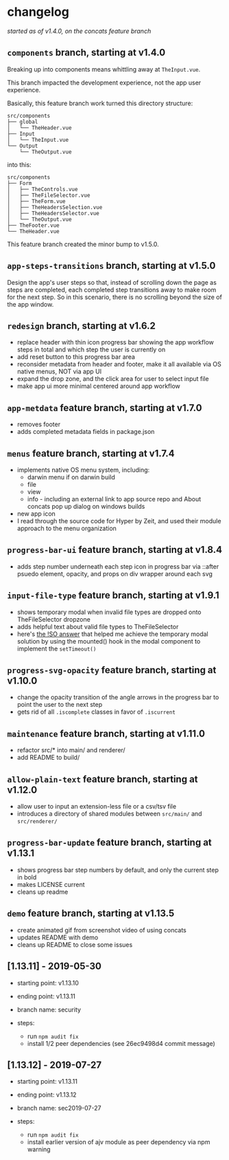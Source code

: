 # changelog

_started as of v1.4.0, on the concats feature branch_

## `components` branch, starting at v1.4.0

Breaking up into components means whittling away at `TheInput.vue`.

This branch impacted the development experience, not the app user experience.

Basically, this feature branch work turned this directory structure:

```
src/components
├── global
│   └── TheHeader.vue
├── Input
│   └── TheInput.vue
└── Output
    └── TheOutput.vue
```

into this:

```
src/components
├── Form
│   ├── TheControls.vue
│   ├── TheFileSelector.vue
│   ├── TheForm.vue
│   ├── TheHeadersSelection.vue
│   ├── TheHeadersSelector.vue
│   └── TheOutput.vue
├── TheFooter.vue
└── TheHeader.vue
```

This feature branch created the minor bump to v1.5.0.

## `app-steps-transitions` branch, starting at v1.5.0

Design the app's user steps so that, instead of scrolling down the page as steps are completed, each completed step transitions away to make room for the next step. So in this scenario, there is no scrolling beyond the size of the app window.

## `redesign` branch, starting at v1.6.2

- replace header with thin icon progress bar showing the app workflow steps in total and which step the user is currently on
- add reset button to this progress bar area
- reconsider metadata from header and footer, make it all available via OS native menus, NOT via app UI
- expand the drop zone, and the click area for user to select input file
- make app ui more minimal centered around app workflow

## `app-metdata` feature branch, starting at v1.7.0

- removes footer
- adds completed metadata fields in package.json

## `menus` feature branch, starting at v1.7.4

- implements native OS menu system, including:
  - darwin menu if on darwin build
  - file
  - view
  - info - including an external link to app source repo and About concats pop up dialog on windows builds
- new app icon
- I read through the source code for Hyper by Zeit, and used their module approach to the menu organization

## `progress-bar-ui` feature branch, starting at v1.8.4

- adds step number underneath each step icon in progress bar via ::after psuedo element, opacity, and props on div wrapper around each svg

## `input-file-type` feature branch, starting at v1.9.1

- shows temporary modal when invalid file types are dropped onto TheFileSelector dropzone
- adds helpful text about valid file types to TheFileSelector
- here's [the !SO answer](https://stackoverflow.com/a/48481398/2145103) that helped me achieve the temporary modal solution by using the mounted() hook in the modal component to implement the `setTimeout()`

## `progress-svg-opacity` feature branch, starting at v1.10.0

- change the opacity transition of the angle arrows in the progress bar to point the user to the next step
- gets rid of all `.iscomplete` classes in favor of `.iscurrent`

## `maintenance` feature branch, starting at v1.11.0

- refactor src/\* into main/ and renderer/
- add README to build/

## `allow-plain-text` feature branch, starting at v1.12.0

- allow user to input an extension-less file or a csv/tsv file
- introduces a directory of shared modules between `src/main/` and `src/renderer/`

## `progress-bar-update` feature branch, starting at v1.13.1

- shows progress bar step numbers by default, and only the current step in bold
- makes LICENSE current
- cleans up readme

## `demo` feature branch, starting at v1.13.5

- create animated gif from screenshot video of using concats
- updates README with demo
- cleans up README to close some issues

## [1.13.11] - 2019-05-30

- starting point: v1.13.10
- ending point: v1.13.11
- branch name: security

- steps:
  - run `npm audit fix`
  - install 1/2 peer dependencies (see 26ec9498d4 commit message)

## [1.13.12] - 2019-07-27

- starting point: v1.13.11
- ending point: v1.13.12
- branch name: sec2019-07-27

- steps:
  - run `npm audit fix`
  - install earlier version of ajv module as peer dependency via npm warning
